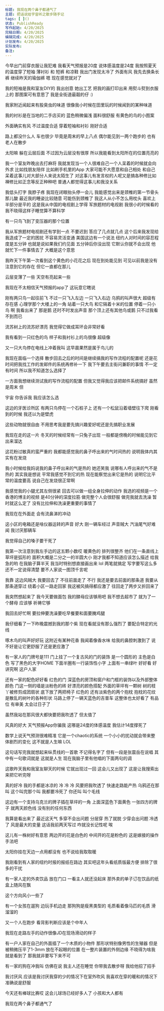 ```yaml
---
标题: 我现在两个鼻子都通气了
主题: 把话说给宇宙听之散步随手记
tags: [ ]()
状态: PublishReady
写作起始: 4/20/2025
完稿日期: 4/20/2025
编辑完成: 4/20/2025
计划发布: 4/20/2025
实际发布:
备注:
---
```


今早出门前穿衣服让我犯难
我看天气预报是20度 说体感温度是24度
我按照夏天的温度穿了短袖 薄衬衫 和 短裤 和凉鞋
我出门发现太冷了
外面有风
我先去换条长裤
继续昨天的瑜伽裤
嗯 现在感觉就对了

我的短袖是我和室友DIY的
我出创意 她出工艺
把我的画打印出来 用熨斗熨到衣服上的
那图案可有意思了
我是全街道最靓的仔 :)

我家附近闻起来有股臭虫的味道
很像我小时候在田里玩的时候闻到的某种味道

我的衬衫是在当地的二手店买的
蓝色稍微偏浅
面料很舒服
有黄色的鸟的小图案

外面确实有风
不过温度合适
穿着短袖和衬衫 刚好合适

路上都没什么人
车也很少
毕竟是周末的早上八点
偶尔能见到一两个跑步的
也有老人在散步

太阳嘛
躲在云层后面
不过因为云层没有很厚
所以我能看到太阳所在的位置亮亮的

我一个室友昨晚出去打麻将
我就发现当一个人很难自己一个人呆着的时候就会向外求
比如找朋友陪伴
比如刷手机里的App
大家可能不大愿意和自己相处
和自己呆着这事儿对大部分人来说太陌生了
对这事儿有发言权的人呢又是搞各种修比如禅修比如正念等反正种种吧
普通人都觉得这事儿和我没关系

我低头打字 我脖子疼
我现在闭眼抬头停一会儿
我能感觉出来是颈椎的第一节骨头那儿酸
最近我的睡姿比较随意
可能伤到颈椎了
我这人从小不怎么用枕头
喜欢上半部分是平的
这是我从中国的电视剧上学得
军旅题材的电视剧
我很小的时候看的
我不晓得这样子睡觉算不算科学

有一只鸟飞到了变压器的那个位置

我从军旅题材电视剧还有学到一点
不要迟到
答应了几点就几点
这个后来我发现给我造成了一定的困扰
不容易灵活变通
美国这边有一个说法
纽约人对时间的容忍程度是五分钟
也就是说如果我们约见面
五分钟后你没出现
它默认你就不会出现
他就忙下一件事情去了
大概是这个意思

我昨天下午第一次看到这个黄色的小花花之后
现在到处能见到
可见以前我是没有注意到它的存在
但它一直都在那儿

云层变薄了一些
天空有亮起来一些

我现在不太相信天气预报的app了
这玩意它瞎说

刚有两只鸟一起往前飞
不过一只飞入左边 一只飞入右边
乌鸦的叫声很大 超级有存在感
心理学那个大楼上的一角
站着一只大鸟
和它隔着十米的位置
停着一只小鸟
啊 我看出来了 
那是鹅 还时不时发出声音 
那个顶上还有其他鸟或鹅
只不过我看不到而已

流苏树上的流苏好漂亮
我觉得它做成耳环会非常好看

我有看到一只红色的鸟
样子和我衬衫上的鸟很像 超级像

又一只大鸟停在电线上冲着我叫
这早晨果然是属于鸟儿的

我现在面临一个选择
散步回去之后的时间是继续搞我的写作流程的配置呢
还是花时间把我找工作的发邮件的系统再修补一下
我下午要去主街问兼职的事情 不一定有时间
所以我不知道怎么选择了

一方面我想继续测试我的写作流程的配置
但我又觉得我应该把邮件系统搞好
虽然是周末 但

宇宙 你告诉我 我应该怎么选

这边的牙医诊所区
有两只鸟停在一个石桩子上
还有一个松鼠沿着墙壁往下爬
刚看到的时候 我还以为是壁虎

这些动物就很自由
不用思考我是要先搞兴趣爱好呢还是先搞职业发展

我现在走的这一片
冬天的时候经常有一只兔子出现
一般都是傍晚的时候能见到它出来溜达

这花粉过敏真的蛮严重的
我都能感觉我的鼻子呼出来的气时间热的
说明我体内其实有在发烧

我小时候给我妈说我的鼻子呼出来的气是热的
她还笑我 说哪有人呼出来的气不是热的
其实我是想说
平常我感觉不到它的热
现在能察觉出来它是热的
说明它比平常的温度要高
说自己在发烧很正常啊

我感觉我的小腿尤其左侧很紧
回去可以做一组全身拉伸的动作
我选的视频是一个香港的博主的视频
是40分钟的深度拉筋
做完整个人会很舒服
做完我就去洗澡
暂时就这么定了
没有比拉伸和洗澡更重要的事情了

我现在在外面走 会有流鼻涕的冲动

这小区的电箱还是啥仪器运转的声音 好大
刚一辆车经过 声音贼大 汽油尾气好难闻 我讨厌那辆车

我觉得自己的嗓子要干死了

我第一次注意到我左手边的这五颗小数哎
暖黄色的
排列很整齐
他们在一条直线上
草坪是弧形的
面积大概是二分之一的半圆大小
刚才我都不知道应该怎么描述
给我急的哟
在我脑子算半天
我当时特别想直接画出来 lol
两笔就搞定
写字要写这么多 还不一定说得清楚
要不人家说一图顶千言呢

我靠
这边风贼大
我要回去了
不往前面走了
不行 我还是要去前面的那条道
我要从那条道穿过 绕着小区一路走回家
我这被风搞得都应激了
往回走了两步又折回来了

我突然想起来了
我今天要做面包
我的酵母应该够用吧
我不想去超市了 就为了一个酵母 
应该够
祈祷它够

我回去好忙啊
要拉伸要洗澡要吃早餐要和面要腌鸡腿

我仔细看了一下昨晚震撼到我的那个紫
现在看就没有那么强烈了
要配合特定的光线

啄木鸟的叫声好好玩
这附近有某种花香
我闻着像香水味
给我的鼻腔刺激到了
说不好是让它更舒服了还是更应激了

有一家人的门牌号是111
门上挂了一个复古风的门的装饰
是一个圆形的
主色是白色
写了黑色的大字HOME
下面半圈有一行装饰性小字
上面有一串绿叶
好好看
好讲究啊 这户人家

还有一家的配色好好看
红色的门 
深蓝色的房顶和窗户和门框的装饰以及外部整体颜色
门这一侧的墙是淡粉色的砖 
好漂亮的颜色搭配
外面的草坪有一颗树
树的枝丫被修剪成团扇状
底下放了两把椅子 红色的
还有淡紫色的两个抱枕
抱枕的花纹是散乱的树叶的各种形状
马路上停了一辆天蓝色的吉普车
这整体也太好看了
有品位 有审美
太会过日子了

虽然我站在那风很大都快要把我吹透了
但太值了

风真的好大
天气预报App你骗我
这哪是24度的体感温度
我估计14度撑死了

数学上说天气预测很难精准
它是一个chaotic的系统
一个小小的扰动就会带来整体剧烈的变化
这不就是人生嘛 LOL

这句话写完我就想起来纵贯线的一首歌
不记得名字了
但有一段是张震岳在说唱
其中有一句歌词就是
这就是人生
现在我脑子里有他唱的下面两句的调

这歌昨天我和我室友聊天的时候
它就出现过一回
这会儿又出现了
这是让我搜索出来把它听完呀

真的好冷
我的手都是冰凉的
冷 冷 冷
风要把我吹透了
快速走路能产热
乌鸦还在那叫
这个叫完那个叫
我都要冷死了
你还叫
叫个毛线

这边有一个支持乌克兰的牌子插在草坪的一角
上面深蓝色下面黄色
一张四方的牌子
就两天颜色线
没有别的任何东西

我算是看出来了
最近这天气
多穿不会出问题
分层穿 热了就脱
少穿会出问题 冷透了
风是最大的变量
这话我前两天写过
咋就没长记性呢
唉

这儿有一株树好有意思
两边开的花是白色的
中间开的花是粉色的
这是嫁接的操作手法吧

太阳你挂在天边一点用都没有
也不说给我取取暖

我刚看到有人家的纽约时报的报纸在路边
其实吧这年头看纸质版最方便
排除了很多的干扰

有一家人定的外卖饮品
放在门口
一看主人就还没起床
那外卖的单子订在饮品的纸盒上随风在飘

这个方向风小一些了

有一个女孩在遛狗
边玩手机边走
那狗狗是瘦黑类型的
毛质看着像马匹的毛质
滑溜溜的

又一个人在跑步
看背影判断应该是个中年人

我现在走路左手的动作很像JD在现场滑动的样子

有一户人家在自己的外面插了一个木质的小物件
那形状特别像男性的生殖器 但是被稍微压平了1-3mm
放在不起眼的位置
在一整片装置的外侧边缘
不晓得为啥我就是看到了
那我就非要写下来不可

有一家的狗在冲我叫
仿佛在说
我主人还在睡觉
你带我去散步呀
我给他招了招手

我讨厌风
应该是我讨厌我穿的少的情况下在室外吹风
我喜欢在穿的暖和的情况下
准确说是舒服

今天还有棒球比赛哎
这会儿球场已经好多人了
小孩和大人都有

我现在两个鼻子都通气了




